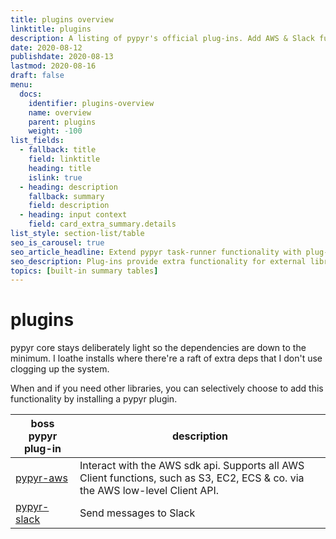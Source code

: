 ```yaml
---
title: plugins overview
linktitle: plugins
description: A listing of pypyr's official plug-ins. Add AWS & Slack functions to your pipelines.
date: 2020-08-12
publishdate: 2020-08-13
lastmod: 2020-08-16
draft: false
menu:
  docs:
    identifier: plugins-overview
    name: overview
    parent: plugins
    weight: -100
list_fields:
  - fallback: title
    field: linktitle
    heading: title
    islink: true
  - heading: description
    fallback: summary
    field: description
  - heading: input context
    field: card_extra_summary.details
list_style: section-list/table
seo_is_carousel: true
seo_article_headline: Extend pypyr task-runner functionality with plug-ins.
seo_description: Plug-ins provide extra functionality for external libraries & dependencies outside of the pypyr core.
topics: [built-in summary tables]
---
```

# plugins
pypyr core stays deliberately light so the dependencies are down to the 
minimum. I loathe installs where there're a raft of extra deps
that I don't use clogging up the system.

When and if you need other libraries, you can selectively choose to add this 
functionality by installing a pypyr plugin.


| boss pypyr plug-in | description |
---------------------|-------------|
[pypyr-aws](https://github.com/pypyr/pypyr-aws/) | Interact with the AWS sdk api. Supports all AWS Client functions, such as S3, EC2, ECS & co. via the AWS low-level Client API. |
|[pypyr-slack](https://github.com/pypyr/pypyr-slack/) | Send messages to Slack |